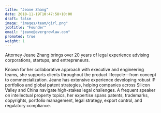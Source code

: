 ```yaml
---
title: "Jeane Zhang"
date: 2018-11-19T10:47:58+10:00
draft: false
image: "images/team/girl.png"
jobtitle: "Founder"
email: "jeane@evergrowlaw.com"
promoted: true
weight: 1
---
```


Attorney Jeane Zhang brings over 20 years of legal experience advising corporations, startups, and entrepreneurs.

Known for her collaborative approach with executive and engineering teams, she supports clients throughout the product lifecycle—from concept to commercialization. Jeane has extensive experience developing robust IP portfolios and global patent strategies, helping companies across Silicon Valley and China navigate high-stakes legal challenges. A frequent speaker on intellectual property topics, her expertise spans patents, trademarks, copyrights, portfolio management, legal strategy, export control, and regulatory compliance.
